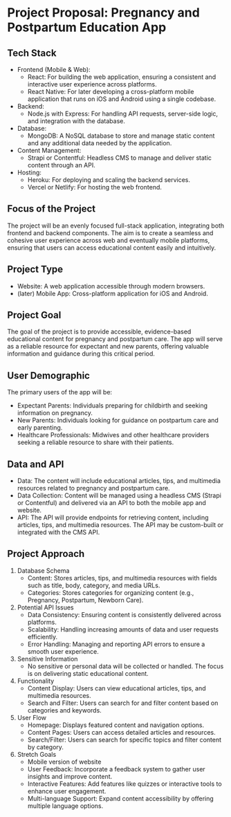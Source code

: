 # Project Proposal: Pregnancy and Postpartum Education App

## 

## Tech Stack

* Frontend (Mobile & Web):  
  * React: For building the web application, ensuring a consistent and interactive user experience across platforms.  
  * React Native: For later developing a cross-platform mobile application that runs on iOS and Android using a single codebase.  
* Backend:  
  * Node.js with Express: For handling API requests, server-side logic, and integration with the database.  
* Database:  
  * MongoDB: A NoSQL database to store and manage static content and any additional data needed by the application.  
* Content Management:  
  * Strapi or Contentful: Headless CMS to manage and deliver static content through an API.  
* Hosting:  
  * Heroku: For deploying and scaling the backend services.  
  * Vercel or Netlify: For hosting the web frontend.

## Focus of the Project

The project will be an evenly focused full-stack application, integrating both frontend and backend components. The aim is to create a seamless and cohesive user experience across web and eventually mobile platforms, ensuring that users can access educational content easily and intuitively.

## Project Type

* Website: A web application accessible through modern browsers.  
* (later) Mobile App: Cross-platform application for iOS and Android.

## Project Goal

The goal of the project is to provide accessible, evidence-based educational content for pregnancy and postpartum care. The app will serve as a reliable resource for expectant and new parents, offering valuable information and guidance during this critical period.

## User Demographic

The primary users of the app will be:

* Expectant Parents: Individuals preparing for childbirth and seeking information on pregnancy.  
* New Parents: Individuals looking for guidance on postpartum care and early parenting.  
* Healthcare Professionals: Midwives and other healthcare providers seeking a reliable resource to share with their patients.

## Data and API

* Data: The content will include educational articles, tips, and multimedia resources related to pregnancy and postpartum care.  
* Data Collection: Content will be managed using a headless CMS (Strapi or Contentful) and delivered via an API to both the mobile app and website.  
* API: The API will provide endpoints for retrieving content, including articles, tips, and multimedia resources. The API may be custom-built or integrated with the CMS API.

## Project Approach

1. Database Schema  
   * Content: Stores articles, tips, and multimedia resources with fields such as title, body, category, and media URLs.  
   * Categories: Stores categories for organizing content (e.g., Pregnancy, Postpartum, Newborn Care).  
2. Potential API Issues  
   * Data Consistency: Ensuring content is consistently delivered across platforms.  
   * Scalability: Handling increasing amounts of data and user requests efficiently.  
   * Error Handling: Managing and reporting API errors to ensure a smooth user experience.  
3. Sensitive Information  
   * No sensitive or personal data will be collected or handled. The focus is on delivering static educational content.  
4. Functionality  
   * Content Display: Users can view educational articles, tips, and multimedia resources.  
   * Search and Filter: Users can search for and filter content based on categories and keywords.  
5. User Flow  
   * Homepage: Displays featured content and navigation options.  
   * Content Pages: Users can access detailed articles and resources.  
   * Search/Filter: Users can search for specific topics and filter content by category.  
6. Stretch Goals  
   * Mobile version of website  
   * User Feedback: Incorporate a feedback system to gather user insights and improve content.  
   * Interactive Features: Add features like quizzes or interactive tools to enhance user engagement.  
   * Multi-language Support: Expand content accessibility by offering multiple language options.

